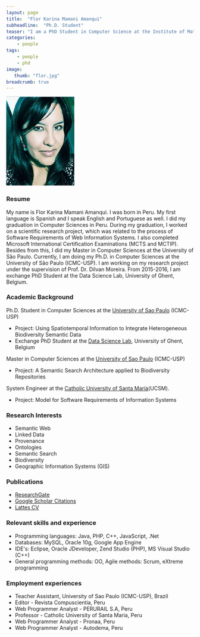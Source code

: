 ```yaml
---
layout: page
title:  "Flor Karina Mamani Amanqui"
subheadline:  "Ph.D. Student"
teaser: "I am a PhD Student in Computer Science at the Institute of Mathematics and Computer Science (ICMC) of the University of São Paulo (USP) in Brazil. From 2015-2016, I am exchange PhD Student at the Data Science Lab, University of Ghent, Belgium. Research interests: Semantic Web, Provenance, Linked Data and Geographic Information Systems. I worked at developing web systems, holding positions as Programmer, Developer Analyst and Consultant in Information Technology."
categories:
    - people
tags:
    - people
    - phd
image:
   thumb: "flor.jpg"
breadcrumb: true
---
```

![Flor's photo](/images/flor.jpg)

### Resume
My name is Flor Karina Mamani Amanqui. I was born in Peru. My first language is Spanish and I speak English and Portuguese as well. I did my graduation in Computer Sciences in Peru. During my graduation, I worked on a scientific research project, which was related to the process of Software Requirements of Web Information Systems. I also completed Microsoft International Certification Examinations (MCTS and MCTIP). Besides from this, I did my Master in Computer Sciences at the University of São Paulo.
Currently, I am doing  my Ph.D. in Computer Sciences at the University of São Paulo (ICMC-USP).  I am working on my research project under the supervision of Prof. Dr. Dilvan Moreira.
From 2015-2016, I am exchange PhD Student at the Data Science Lab, University of Ghent, Belgium.

### Academic Background

Ph.D. Student in Computer Sciences at the [University of Sao Paulo](http://www.icmc.usp.br/Portal/) (ICMC-USP)

* Project: Using Spatiotemporal Information to Integrate Heterogeneous Biodiversity Semantic Data
* Exchange PhD Student at the [Data Science Lab](http://datasciencelab.ugent.be/About), University of Ghent, Belgium

Master in Computer Sciences at the [University of Sao Paulo](http://www.icmc.usp.br/Portal/) (ICMC-USP)

* Project: A Semantic Search Architecture applied to Biodiversity Repositories

System Engineer at the [Catholic University of Santa María](http://www.ucsm.edu.pe/)(UCSM).

* Project: Model for Software Requirements of Information Systems

### Research Interests
* Semantic Web
* Linked Data
* Provenance
* Ontologies
* Semantic Search
* Biodiversity
* Geographic Information Systems (GIS)

### Publications
* [ResearchGate](https://www.researchgate.net/profile/Flor_Amanqui)
* [Google Scholar Citations](https://scholar.google.com/citations?user=PRjK6GkAAAAJ&hl=en)
* [Lattes CV](http://lattes.cnpq.br/2942911372518103)

### Relevant skills and experience

* Programming languages: Java, PHP, C++, JavaScript, .Net
* Databases: MySQL, Oracle 10g, Google App Engine
* IDE's: Eclipse, Oracle JDeveloper, Zend Studio (PHP), MS Visual Studio (C++)
* General programming methods: OO, Agile methods: Scrum, eXtreme programming

### Employment experiences
* Teacher Assistant, University of Sao Paulo (ICMC-USP), Brazil
* Editor - Revista Compuscientia, Peru
* Web Programmer Analyst - PERURAIL S.A, Peru
* Professor - Catholic University of Santa Maria, Peru
* Web Programmer Analyst - Pronaa, Peru
* Web Programmer Analyst - Autodema, Peru
